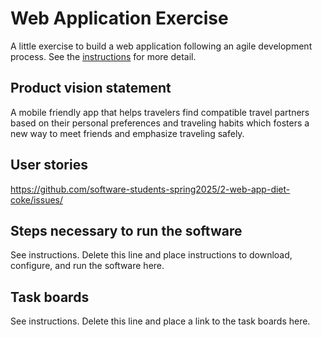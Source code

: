 # Web Application Exercise

A little exercise to build a web application following an agile development process. See the [instructions](instructions.md) for more detail.

## Product vision statement

A mobile friendly app that helps travelers find compatible travel partners based on their personal preferences and traveling habits which fosters a new way to meet friends and emphasize traveling safely.

## User stories

https://github.com/software-students-spring2025/2-web-app-diet-coke/issues/

## Steps necessary to run the software

See instructions. Delete this line and place instructions to download, configure, and run the software here.

## Task boards

See instructions. Delete this line and place a link to the task boards here.
